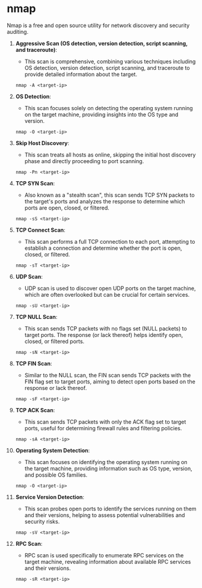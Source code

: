# nmap
Nmap is a free and open source utility for network discovery and security auditing.

1. **Aggressive Scan (OS detection, version detection, script scanning, and traceroute)**:
   - This scan is comprehensive, combining various techniques including OS detection, version detection, script scanning, and traceroute to provide detailed information about the target.
   ```
   nmap -A <target-ip>
   ```

2. **OS Detection**:
   - This scan focuses solely on detecting the operating system running on the target machine, providing insights into the OS type and version.
   ```
   nmap -O <target-ip>
   ```

3. **Skip Host Discovery**:
   - This scan treats all hosts as online, skipping the initial host discovery phase and directly proceeding to port scanning.
   ```
   nmap -Pn <target-ip>
   ```

4. **TCP SYN Scan**:
   - Also known as a "stealth scan", this scan sends TCP SYN packets to the target's ports and analyzes the response to determine which ports are open, closed, or filtered.
   ```
   nmap -sS <target-ip>
   ```

5. **TCP Connect Scan**:
   - This scan performs a full TCP connection to each port, attempting to establish a connection and determine whether the port is open, closed, or filtered.
   ```
   nmap -sT <target-ip>
   ```

6. **UDP Scan**:
   - UDP scan is used to discover open UDP ports on the target machine, which are often overlooked but can be crucial for certain services.
   ```
   nmap -sU <target-ip>
   ```

7. **TCP NULL Scan**:
   - This scan sends TCP packets with no flags set (NULL packets) to target ports. The response (or lack thereof) helps identify open, closed, or filtered ports.
   ```
   nmap -sN <target-ip>
   ```

8. **TCP FIN Scan**:
   - Similar to the NULL scan, the FIN scan sends TCP packets with the FIN flag set to target ports, aiming to detect open ports based on the response or lack thereof.
   ```
   nmap -sF <target-ip>
   ```

9. **TCP ACK Scan**:
   - This scan sends TCP packets with only the ACK flag set to target ports, useful for determining firewall rules and filtering policies.
   ```
   nmap -sA <target-ip>
   ```

10. **Operating System Detection**:
    - This scan focuses on identifying the operating system running on the target machine, providing information such as OS type, version, and possible OS families.
    ```
    nmap -O <target-ip>
    ```

11. **Service Version Detection**:
    - This scan probes open ports to identify the services running on them and their versions, helping to assess potential vulnerabilities and security risks.
    ```
    nmap -sV <target-ip>
    ```

12. **RPC Scan**:
    - RPC scan is used specifically to enumerate RPC services on the target machine, revealing information about available RPC services and their versions.
    ```
    nmap -sR <target-ip>
    ```
  